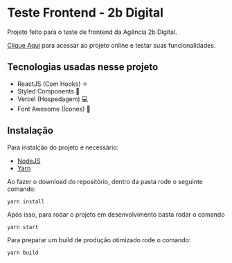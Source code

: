 # Teste Frontend - 2b Digital

Projeto feito para o teste de frontend da Agência 2b Digital.

[Clique Aqui](https://tinyone-navy.vercel.app/) para acessar ao projeto online e testar suas funcionalidades.

## Tecnologias usadas nesse projeto

- ReactJS (Com Hooks) ⚛
- Styled Components 💅
- Vercel (Hospedagem) 💻
- Font Awesome (Ícones) 💼

## Instalação

Para instalção do projeto é necessário:

- [NodeJS](https://nodejs.org/en/)
- [Yarn](https://yarnpkg.com/)

Ao fazer o download do repositório, dentro da pasta rode o seguinte comando:

```
yarn install
```

Após isso, para rodar o projeto em desenvolvimento basta rodar o comando

```
yarn start
```

Para preparar um build de produção otimizado rode o comando:

```
yarn build
```
